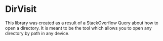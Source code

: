 # DirVisit
This library was created as a result of a StackOverflow Query about how to open a directory. It is meant to be the tool which allows you to open any directory by path in any device.

